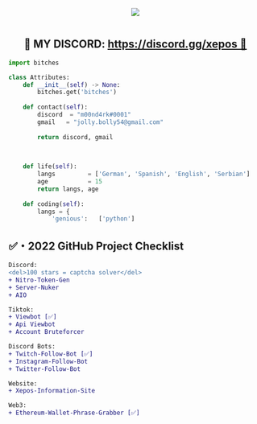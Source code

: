 <!-- Hi skid <3 -->

<p align="center"> 
  <kbd>
<img src="https://cdn.discordapp.com/attachments/990017210984595516/1004079150421782618/06495CDE-4AF5-44F5-83E0-EED6EBABC279.jpeg"></img>
  </kbd>
</p>

<!-- <p align="center">
    <img alt="" src=https://img.shields.io/github/stars/xtekky?style=for-the-badge&?affiliations=OWNER%2CCOLLABORATOR />
    <img alt="" src=https://komarev.com/ghpvc/?username=xtekky&style=for-the-badge />
</p> -->

<p href="https://discord.gg/xepos" align="center">
    <img alt="" src=https://lanyard.cnrad.dev/api/840541540203626516v/>
</p>

<h2 align="center">👻 MY DISCORD: <a href="https://discord.gg/xepos">https://discord.gg/xepos 👻</a></h2>

```python
import bitches

class Attributes:
	def __init__(self) -> None:
		bitches.get('bitches')
		
	def contact(self):
	    discord  = "m00nd4rk#0001"
	    gmail   = "jolly.bolly54@gmail.com"
	    
	    return discord, gmail

	
	
	def life(self):
		langs         = ['German', 'Spanish', 'English', 'Serbian']
		age           = 15
		return langs, age
		
	def coding(self):
		langs = {
			'genious':   ['python']
```

## ✅・2022 GitHub Project Checklist

```diff
Discord:
<del>100 stars = captcha solver</del>
+ Nitro-Token-Gen
+ Server-Nuker
+ AIO

Tiktok:
+ Viewbot [✅]
+ Api Viewbot
+ Account Bruteforcer

Discord Bots:
+ Twitch-Follow-Bot [✅]
+ Instagram-Follow-Bot
+ Twitter-Follow-Bot

Website:
+ Xepos-Information-Site

Web3:
+ Ethereum-Wallet-Phrase-Grabber [✅]

```
